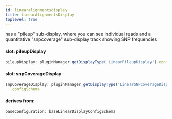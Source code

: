 ```yaml
---
id: linearalignmentsdisplay
title: LinearAlignmentsDisplay
toplevel: true
---
```


has a "pileup" sub-display, where you can see individual reads and a
quantitative "snpcoverage" sub-display track showing SNP frequencies

#### slot: pileupDisplay

```js
pileupDisplay: pluginManager.getDisplayType('LinearPileupDisplay').configSchema
```

#### slot: snpCoverageDisplay

```js
snpCoverageDisplay: pluginManager.getDisplayType('LinearSNPCoverageDisplay')
  .configSchema
```

#### derives from:

```js
baseConfiguration: baseLinearDisplayConfigSchema
```
